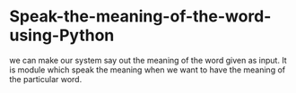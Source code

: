 # Speak-the-meaning-of-the-word-using-Python
we can make our system say out the meaning of the word given as input. It is module which speak the meaning when we want to have the meaning of the particular word.

